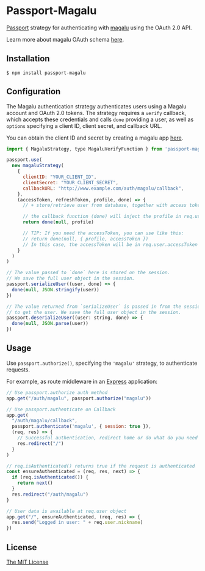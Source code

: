 # Passport-Magalu

[Passport](https://github.com/jaredhanson/passport) strategy for authenticating with [magalu](http://www.magalu.com) using the OAuth 2.0 API.

Learn more about magalu OAuth schema [here](http://developers.magalu.com/server-side/).

## Installation

    $ npm install passport-magalu

## Configuration

The Magalu authentication strategy authenticates users using a Magalu
account and OAuth 2.0 tokens. The strategy requires a `verify` callback, which
accepts these credentials and calls `done` providing a user, as well as
`options` specifying a client ID, client secret, and callback URL.

You can obtain the client ID and secret by creating a magalu app [here](http://applications.magalu.com.ar/list).

```javascript
import { MagaluStrategy, type MagaluVerifyFunction } from 'passport-magalu'

passport.use(
  new magaluStrategy(
    {
      clientID: "YOUR_CLIENT_ID",
      clientSecret: "YOUR_CLIENT_SECRET",
      callbackURL: "http://www.example.com/auth/magalu/callback",
    },
    (accessToken, refreshToken, profile, done) => {
      // + store/retrieve user from database, together with access token and refresh token

      // the callback function (done) will inject the profile in req.user
      return done(null, profile)

      // TIP: If you need the accessToken, you can use like this:
      // return done(null, { profile, accessToken })
      // In this case, the accessToken will be in req.user.accessToken and the data in req.user.profile
    }
  )
)

// The value passed to `done` here is stored on the session.
// We save the full user object in the session.
passport.serializeUser((user, done) => {
  done(null, JSON.stringify(user))
})

// The value returned from `serializeUser` is passed in from the session here,
// to get the user. We save the full user object in the session.
passport.deserializeUser((user: string, done) => {
  done(null, JSON.parse(user))
})
```

## Usage

Use `passport.authorize()`, specifying the `'magalu'` strategy, to
authenticate requests.

For example, as route middleware in an [Express](http://expressjs.com/)
application:

```javascript
// Use passport.authorize auth method
app.get("/auth/magalu", passport.authorize("magalu"))

// Use passport.authenticate on Callback
app.get(
  "/auth/magalu/callback",
  passport.authenticate('magalu', { session: true }),
  (req, res) => {
    // Successful authentication, redirect home or do what do you need
    res.redirect("/")
  }
)

// req.isAuthenticated() returns true if the request is authenticated
const ensureAuthenticated = (req, res, next) => {
  if (req.isAuthenticated()) {
    return next()
  }
  res.redirect("/auth/magalu")
}

// User data is available at req.user object
app.get("/", ensureAuthenticated, (req, res) => {
  res.send("Logged in user: " + req.user.nickname)
})
```

## License

[The MIT License](http://opensource.org/licenses/MIT)
